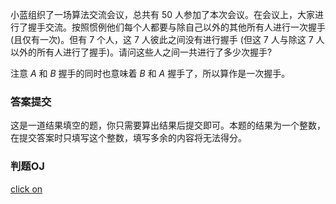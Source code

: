 小蓝组织了一场算法交流会议，总共有 $50$ 人参加了本次会议。在会议上，大家进行了握手交流。按照惯例他们每个人都要与除自己以外的其他所有人进行一次握手 (且仅有一次)。但有 $7$ 个人，这 $7$ 人彼此之间没有进行握手 (但这 $7$ 人与除这 $7$ 人以外的所有人进行了握手)。请问这些人之间一共进行了多少次握手?

注意 $A$ 和 $B$ 握手的同时也意味着 $B$ 和 $A$ 握手了，所以算作是一次握手。

### 答案提交

这是一道结果填空的题，你只需要算出结果后提交即可。本题的结果为一个整数，在提交答案时只填写这个整数，填写多余的内容将无法得分。

### 判题OJ
[click on](https://cn.bing.com/search?q=%E8%93%9D%E6%A1%A5%E6%9D%AF&form=ANNTH1&refig=67f7564fd81d4867b95b3df56b87c191&pc=CNNDDB)
